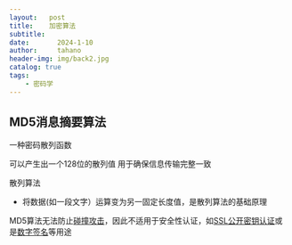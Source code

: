 ```yaml
---
layout:   post
title:    加密算法
subtitle:   
date:       2024-1-10
author:     tahano
header-img: img/back2.jpg
catalog: true
tags:
    - 密码学
---
```


## **MD5消息摘要算法**

一种密码散列函数 

可以产生出一个128位的散列值 用于确保信息传输完整一致

散列算法

- 将数据(如一段文字）运算变为另一固定长度值，是散列算法的基础原理

MD5算法无法防止[碰撞攻击](https://zh.wikipedia.org/w/index.php?title=碰撞攻击&action=edit&redlink=1)，因此不适用于安全性认证，如[SSL](https://zh.wikipedia.org/wiki/SSL)[公开密钥认证](https://zh.wikipedia.org/wiki/公開金鑰認證)或是[数字签名](https://zh.wikipedia.org/wiki/數位簽章)等用途
